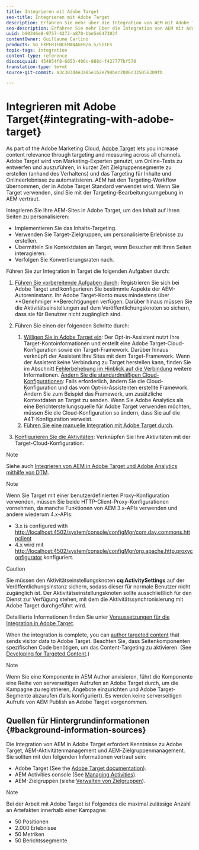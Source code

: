 ```yaml
---
title: Integrieren mit Adobe Target
seo-title: Integrieren mit Adobe Target
description: Erfahren Sie mehr über die Integration von AEM mit Adobe Target.
seo-description: Erfahren Sie mehr über die Integration von AEM mit Adobe Target.
uuid: b90346e8-9757-4272-a870-bbe5e647303f
contentOwner: Guillaume Carlino
products: SG_EXPERIENCEMANAGER/6.5/SITES
topic-tags: integration
content-type: reference
discoiquuid: 454854f8-6053-406c-888d-f427777bf570
translation-type: tm+mt
source-git-commit: a3c303d4e3a85e1b2e794bec2006c335056309fb

---
```



# Integrieren mit Adobe Target{#integrating-with-adobe-target}

As part of the Adobe Marketing Cloud, [Adobe Target](http://www.adobe.com/ro/solutions/testing-targeting/testandtarget.html) lets you increase content relevance through targeting and measuring across all channels. Adobe Target wird von Marketing-Experten genutzt, um Online-Tests zu entwerfen und auszuführen, in kurzer Zeit Zielgruppensegmente zu erstellen (anhand des Verhaltens) und das Targeting für Inhalte und Onlineerlebnisse zu automatisieren. AEM hat den Targeting-Workflow übernommen, der in Adobe Target Standard verwendet wird. Wenn Sie Target verwenden, sind Sie mit der Targeting-Bearbeitungsumgebung in AEM vertraut.

Integrieren Sie Ihre AEM-Sites in Adobe Target, um den Inhalt auf Ihren Seiten zu personalisieren:

* Implementieren Sie das Inhalts-Targeting.
* Verwenden Sie Target-Zielgruppen, um personalisierte Erlebnisse zu erstellen.
* Übermitteln Sie Kontextdaten an Target, wenn Besucher mit Ihren Seiten interagieren.
* Verfolgen Sie Konvertierungsraten nach.

Führen Sie zur Integration in Target die folgenden Aufgaben durch:

1. [Führen Sie vorbereitende Aufgaben durch](/help/sites-administering/target-requirements.md): Registrieren Sie sich bei Adobe Target und konfigurieren Sie bestimmte Aspekte der AEM-Autoreninstanz. Ihr Adobe Target-Konto muss mindestens über **Genehmiger **Berechtigungen verfügen. Darüber hinaus müssen Sie die Aktivitätseinstellungen auf dem Veröffentlichungsknoten so sichern, dass sie für Benutzer nicht zugänglich sind.

1. Führen Sie einen der folgenden Schritte durch:

   1. [Willigen Sie in Adobe Target ein](/help/sites-administering/opt-in.md): Der Opt-in-Assistent nutzt Ihre Target-Kontoinformationen und erstellt eine Adobe Target-Cloud-Konfiguration sowie ein Target-Framework. Darüber hinaus verknüpft der Assistent Ihre Sites mit dem Target-Framework. Wenn der Assistent keine Verbindung zu Target herstellen kann, finden Sie im Abschnitt [Fehlerbehebung im Hinblick auf die Verbindung](/help/sites-administering/target-configuring.md#troubleshooting-target-connection-problems) weitere Informationen. [Ändern Sie die standardmäßigen Cloud-Konfigurationen](/help/sites-administering/target-configuring.md#modifying-the-opt-in-wizard-configurations): Falls erforderlich, ändern Sie die Cloud-Konfiguration und das vom Opt-in-Assistenten erstellte Framework. Ändern Sie zum Beispiel das Framework, um zusätzliche Kontextdaten an Target zu senden. Wenn Sie Adobe Analytics als eine Berichterstellungsquelle für Adobe Target verwenden möchten, müssen Sie die Cloud-Konfiguration so ändern, dass Sie auf die A4T-Konfiguration verweist.
   1. [Führen Sie eine manuelle Integration mit Adobe Target durch](/help/sites-administering/target-configuring.md#manually-integrating-with-adobe-target).

1. [Konfigurieren Sie die Aktivitäten](/help/sites-authoring/activitylib.md): Verknüpfen Sie Ihre Aktivitäten mit der Target-Cloud-Konfiguration.

>[!NOTE]
>
>Siehe auch [Integrieren von AEM in Adobe Target und Adobe Analytics mithilfe von DTM](https://helpx.adobe.com/experience-manager/using/integrate-digital-marketing-solutions.html).

>[!NOTE]
>
>Wenn Sie Target mit einer benutzerdefinierten Proxy-Konfiguration verwenden, müssen Sie beide HTTP-Client-Proxy-Konfigurationen vornehmen, da manche Funktionen von AEM 3.x-APIs verwenden und andere wiederum 4.x-APIs:
>
>* 3.x is configured with [http://localhost:4502/system/console/configMgr/com.day.commons.httpclient](http://localhost:4502/system/console/configMgr/com.day.commons.httpclient)
>* 4.x wird mit [http://localhost:4502/system/console/configMgr/org.apache.http.proxyconfigurator](http://localhost:4502/system/console/configMgr/org.apache.http.proxyconfigurator)  konfiguriert.
>



>[!CAUTION]
>
>Sie müssen den Aktivitätseinstellungsknoten **cq:ActivitySettings** auf der Veröffentlichungsinstanz sichern, sodass dieser für normale Benutzer nicht zugänglich ist. Der Aktivitätseinstellungsknoten sollte ausschließlich für den Dienst zur Verfügung stehen, mit dem die Aktivitätssynchronisierung mit Adobe Target durchgeführt wird.
>
>Detaillierte Informationen finden Sie unter [Voraussetzungen für die Integration in Adobe Target](/help/sites-administering/target-requirements.md#securing-the-activity-settings-node).

When the integration is complete, you can [author targeted content](/help/sites-authoring/content-targeting-touch.md) that sends visitor data to Adobe Target. Beachten Sie, dass Seitenkomponenten spezifischen Code benötigen, um das Content-Targeting zu aktivieren. (See [Developing for Targeted Content](/help/sites-developing/target.md).)

>[!NOTE]
>
>Wenn Sie eine Komponente in AEM Author anvisieren, führt die Komponente eine Reihe von serverseitigen Aufrufen an Adobe Target durch, um die Kampagne zu registrieren, Angebote einzurichten und Adobe Target-Segmente abzurufen (falls konfiguriert). Es werden keine serverseitigen Aufrufe von AEM Publish an Adobe Target vorgenommen.

## Quellen für Hintergrundinformationen {#background-information-sources}

Die Integration von AEM in Adobe Target erfordert Kenntnisse zu Adobe Target, AEM-Aktivitätenmanagement und AEM-Zielgruppenmanagement. Sie sollten mit den folgenden Informationen vertraut sein:

* Adobe Target (See the [Adobe Target documentation](https://marketing.adobe.com/resources/help/en_US/target/)).
* AEM Activities console (See [Managing Activities](/help/sites-authoring/activitylib.md)).
* AEM-Zielgruppen (siehe [Verwalten von Zielgruppen](/help/sites-authoring/managing-audiences.md)).

>[!NOTE]
>
>Bei der Arbeit mit Adobe Target ist Folgendes die maximal zulässige Anzahl an Artefakten innerhalb einer Kampagne:
>
>* 50 Positionen
>* 2.000 Erlebnisse
>* 50 Metriken
>* 50 Berichtssegmente
>



